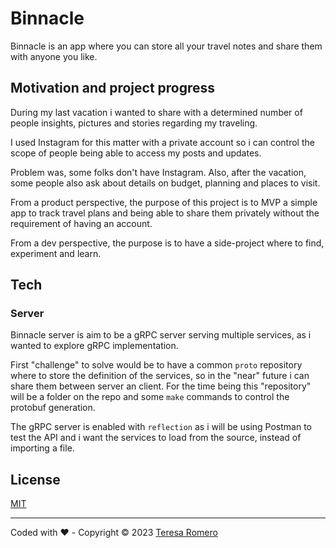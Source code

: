# Binnacle

Binnacle is an app where you can store all your travel notes and share them with anyone you like.

## Motivation and project progress

During my last vacation i wanted to share with a determined number of people insights, pictures and stories regarding my traveling. 

I used Instagram for this matter with a private account so i can control the scope of people being able to access my posts and updates. 

Problem was, some folks don't have Instagram. Also, after the vacation, some people also ask about details on budget, planning and places to visit.

From a product perspective, the purpose of this project is to MVP a simple app to track travel plans and being able to share them privately without the requirement of having an account.

From a dev perspective, the purpose is to have a side-project where to find, experiment and learn.

## Tech

### Server

Binnacle server is aim to be a gRPC server serving multiple services, as i wanted to explore gRPC implementation.

First "challenge" to solve would be to have a common `proto` repository where to store the definition of the services, so in the "near" future i can share them between server an client. For the time being this "repository" will be a folder on the repo and some `make` commands to control the protobuf generation.

The gRPC server is enabled with `reflection` as i will be using Postman to test the API and i want the services to load from the source, instead of importing a file. 

## License

[MIT](https://choosealicense.com/licenses/mit/)

---

Coded with ❤️ - Copyright © 2023 [Teresa Romero](https://github.com/teresaromero)